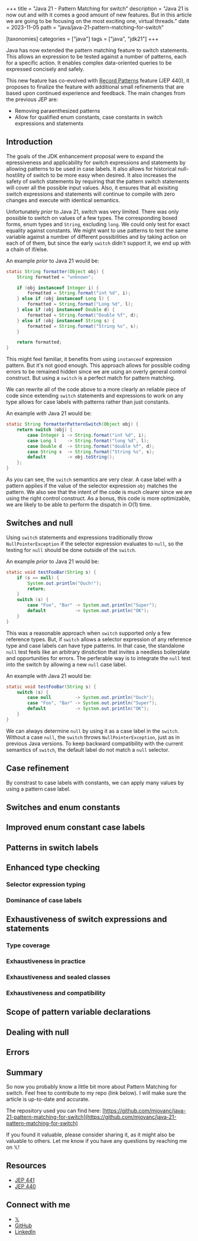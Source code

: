 +++
title = "Java 21 - Pattern Matching for switch"
description = "Java 21 is now out and with it comes a good amount of new features. But in this article we are going to be focusing on the most exciting one, virtual threads."
date = 2023-11-05
path = "java/java-21-pattern-matching-for-switch"

[taxonomies]
categories = ["java"]
tags = ["java", "jdk21"]
+++

Java has now extended the pattern matching feature to switch statements. This allows an expression to be tested against a number of patterns, each for a specific action. It enables complex data-oriented queries to be expressed concisely and safely.
<!-- more -->
This new feature has co-evolved with [Record Patterns](https://openjdk.org/jeps/440) feature (JEP 440), it proposes to finalize the feature with additional small refinements that are based upon continued experience and feedback. The main changes from the previous JEP are:

- Removing paraenthesized patterns
- Allow for qualified enum constants, case constants in switch expressions and statements

## Introduction

The goals of the JDK enhancement proposal were to expand the epressiveness and applicability for switch expressions and statements by allowing patterns to be used in case labels. It also allows for historical null-hostility of switch to be more easy when desired. It also increases the safety of switch statements by requiring that the pattern switch statements will cover all the possible input values. Also, it ensures that all exisiting switch expressions and statements will continue to compile with zero changes and execute with identical semantics.

Unfortunately _prior_ to Java 21, switch was very limited. There was only possible to switch on values of a few types. The corresponding boxed forms, enum types and `String`, excluding `long`. We could only test for exact equality against constants. We might want to use patterns to test the same variable against a number of different possibilities and by taking action on each of of them, but since the early `switch` didn't support it, we end up with a chain of if/else. 

An example _prior_ to Java 21 would be:

```java
static String formatter(Object obj) {
    String formatted = "unknown";

    if (obj instanceof Integer i) {
        formatted = String.format("int %d", i);
    } else if (obj instanceof Long l) {
        formatted = String.format("Long %d", l);
    } else if (obj instanceof Double d) {
        formatted = String.format("Double %f", d);
    } else if (obj instanceof String s) {
        formatted = String.format("String %s", s);
    }

    return formatted;
}
```

This might feel familiar, it benefits from using `instanceof` expression pattern. But it's not good enough. This approach allows for possible coding errors to be remained hidden since we are using an overly general control construct. But using a `switch` is a perfect match for pattern matching. 

We can rewrite all of the code above to a more clearly an reliable piece of code since extending `switch` statements and expressions to work on any type allows for case labels with patterns rather than just constants.

An example _with_ Java 21 would be:

```java
static String formatterPatternSwitch(Object obj) {
    return switch (obj) {
        case Integer i -> String.format("int %d", i);
        case Long l    -> String.format("long %d", l);
        case Double d  -> String.format("double %f", d);
        case String s  -> String.format("String %s", s);
        default        -> obj.toString();
    }; 
}
```

As you can see, the `switch` semantics are very clear. A case label with a pattern applies if the value of the selector expression `obj` matches the pattern. We also see that the intent of the code is much clearer since we are using the right control construct. As a bonus, this code is more optimizable, we are likely to be able to perform the dispatch in O(1) time.

## Switches and null

Using `switch` statements and expressions traditionally throw `NullPointerException` if the selector expression evaluates to `null`, so the testing for `null` should be done outside of the `switch`. 

An example _prior_ to Java 21 would be:

```java
static void testFooBar(String s) {
    if (s == null) {
        System.out.println("Ouch!");
        return;
    }
    switch (s) {
        case "Foo", "Bar" -> System.out.println("Super");
        default           -> System.out.println("OK");
    }
}
```

This was a reasonable approach when `switch` supported only a few reference types. But, if `switch` allows a selector expression of any reference type and case labels can have type patterns. In that case, the standalone `null` test feels like an arbitrary dinstiction that invites a needless boilerplate and opportunities for errors. The perferable way is to integrate the `null` test into the switch by allowing a new `null` case label. 

An example _with_ Java 21 would be:

```java
static void testFooBar(String s) {
    switch (s) {
        case null         -> System.out.println("Ouch");
        case "Foo", "Bar" -> System.out.println("Super");
        default           -> System.out.println("OK");
    }
}
```

We can always determine `null` by using it as a case label in the `switch`. Without a case `null`, the `switch` throws `NullPointerException`, just as in previous Java versions. To keep backward compatibility with the current semantics of `switch`, the default label do not match a `null` selector.

## Case refinement

By constrast to case labels with constants, we can apply many values by using a pattern case label. 



## Switches and enum constants

## Improved enum constant case labels

## Patterns in switch labels

## Enhanced type checking

### Selector expression typing

### Dominance of case labels

## Exhaustiveness of switch expressions and statements

### Type coverage

### Exhaustiveness in practice

### Exhaustiveness and sealed classes

### Exhaustiveness and compatibility

## Scope of pattern variable declarations

## Dealing with null

## Errors

## Summary

So now you probably know a little bit more about Pattern Matching for switch. Feel free to contribute to my repo (link below). I will make sure the article is up-to-date and accurate. 

The repository used you can find here: [https://github.com/mjovanc/java-21-pattern-matching-for-switch](https://github.com/mjovanc/java-21-pattern-matching-for-switch)

If you found it valuable, please consider sharing it, as it might also be valuable to others. Let me know if you have any questions by reaching me on 𝕏!

## Resources

- [JEP 441](https://openjdk.org/jeps/441)
- [JEP 440](https://openjdk.org/jeps/440)

## Connect with me
- [𝕏](https://x.com/mjovanc)
- [GitHub](https://github.com/mjovanc)
- [LinkedIn](https://www.linkedin.com/in/marcuscvjeticanin/)